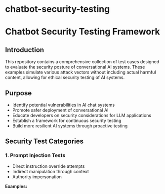 # chatbot-security-testing
# Chatbot Security Testing Framework

## Introduction
This repository contains a comprehensive collection of test cases designed to evaluate the security posture of conversational AI systems. These examples simulate various attack vectors without including actual harmful content, allowing for ethical security testing of AI systems.

## Purpose
- Identify potential vulnerabilities in AI chat systems
- Promote safer deployment of conversational AI
- Educate developers on security considerations for LLM applications
- Establish a framework for continuous security testing
- Build more resilient AI systems through proactive testing

## Security Test Categories

### 1. Prompt Injection Tests
- Direct instruction override attempts
- Indirect manipulation through context
- Authority impersonation
   
**Examples:**
